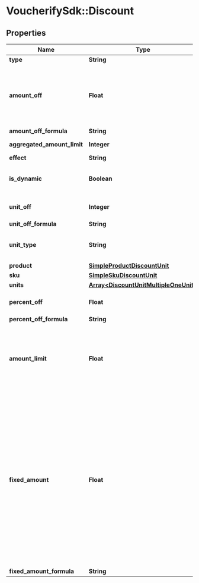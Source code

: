 # VoucherifySdk::Discount

## Properties

| Name | Type | Description | Notes |
| ---- | ---- | ----------- | ----- |
| **type** | **String** |  | [optional] |
| **amount_off** | **Float** | Amount taken off the subtotal of a price. Value is multiplied by 100 to precisely represent 2 decimal places. For example, a $10 discount is written as 1000. | [optional] |
| **amount_off_formula** | **String** |  | [optional] |
| **aggregated_amount_limit** | **Integer** | Maximum discount amount per order. | [optional] |
| **effect** | **String** |  | [optional] |
| **is_dynamic** | **Boolean** | Flag indicating whether the discount was calculated using a formula. | [optional] |
| **unit_off** | **Integer** | Number of units to be granted a full value discount. | [optional] |
| **unit_off_formula** | **String** |  | [optional] |
| **unit_type** | **String** | The product deemed as free, chosen from product inventory (e.g. time, items). | [optional] |
| **product** | [**SimpleProductDiscountUnit**](SimpleProductDiscountUnit.md) |  | [optional] |
| **sku** | [**SimpleSkuDiscountUnit**](SimpleSkuDiscountUnit.md) |  | [optional] |
| **units** | [**Array&lt;DiscountUnitMultipleOneUnit&gt;**](DiscountUnitMultipleOneUnit.md) |  | [optional] |
| **percent_off** | **Float** | The percent discount that the customer will receive. | [optional] |
| **percent_off_formula** | **String** |  | [optional] |
| **amount_limit** | **Float** | Upper limit allowed to be applied as a discount. Value is multiplied by 100 to precisely represent 2 decimal places. For example, a $6 maximum discount is written as 600. | [optional] |
| **fixed_amount** | **Float** | Sets a fixed value for an order total or the item price. The value is multiplied by 100 to precisely represent 2 decimal places. For example, a $10 discount is written as 1000. If the fixed amount is calculated by the formula, i.e. the &#x60;fixed_amount_formula&#x60; parameter is present in the fixed amount definition, this value becomes the **fallback value**. As a result, if the formula cannot be calculated due to missing metadata, for example, this value will be used as the fixed value. | [optional] |
| **fixed_amount_formula** | **String** |  | [optional] |

